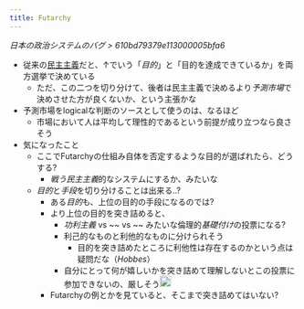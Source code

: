 ```yaml
---
title: Futarchy
---
```


*日本の政治システムのバグ > 610bd79379e113000005bfa6*

* 従来の[民主主義](%E6%B0%91%E4%B8%BB%E4%B8%BB%E7%BE%A9.md)だと、↑でいう「*目的*」と「目的を達成できているか」を両方選挙で決めている
  * ただ、この二つを切り分けて、後者は民主主義で決めるより*予測市場*で決めさせた方が良くないか、という主張かな
* 予測市場をlogicalな判断のソースとして使うのは、なるほど
  * 市場において人は平均して理性的であるという前提が成り立つなら良さそう
* 気になったこと
  * ここでFutarchyの仕組み自体を否定するような目的が選ばれたら、どうする?
    * *戦う民主主義*的なシステムにするか、みたいな
  * *目的*と*手段*を切り分けることは出来る..?
    * ある*目的*も、上位の目的の手段になるのでは?
    * より上位の目的を突き詰めると、
      * *功利主義* vs ~~ vs ~~ みたいな倫理的*基礎付け*の投票になる?
      * 利己的なものと利他的なものに分けられそう
        * 目的を突き詰めたところに利他性は存在するのかという点は疑問だな（*Hobbes*）
      * 自分にとって何が嬉しいかを突き詰めて理解しないとこの投票に参加できないの、厳しそう<img src='https://scrapbox.io/api/pages/blu3mo-public/blu3mo/icon' alt='blu3mo.icon' height="19.5"/>
    * Futarchyの例とかを見ていると、そこまで突き詰めてはいない?
